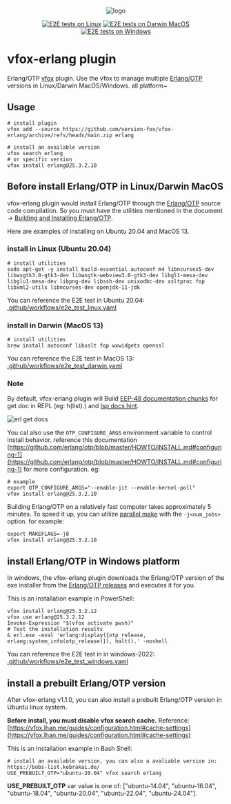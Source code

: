 <div align="center">

![logo](./assets/vfox-erlang-logo.png)

[![E2E tests on Linux](https://github.com/version-fox/vfox-erlang/actions/workflows/e2e_test_linux.yaml/badge.svg)](https://github.com/version-fox/vfox-erlang/actions/workflows/e2e_test_linux.yaml) [![E2E tests on Darwin MacOS](https://github.com/version-fox/vfox-erlang/actions/workflows/e2e_test_darwin.yaml/badge.svg)](https://github.com/version-fox/vfox-erlang/actions/workflows/e2e_test_darwin.yaml) [![E2E tests on Windows](https://github.com/version-fox/vfox-erlang/actions/workflows/e2e_test_windows.yaml/badge.svg)](https://github.com/version-fox/vfox-erlang/actions/workflows/e2e_test_windows.yaml)

</div>

# vfox-erlang plugin

Erlang/OTP [vfox](https://github.com/version-fox) plugin. Use the vfox to manage multiple [Erlang/OTP](https://www.erlang.org/) versions in Linux/Darwin MacOS/Windows. all platform~

## Usage

```shell
# install plugin
vfox add --source https://github.com/version-fox/vfox-erlang/archive/refs/heads/main.zip erlang

# install an available version
vfox search erlang
# or specific version 
vfox install erlang@25.3.2.10
```

## Before install Erlang/OTP in Linux/Darwin MacOS

vfox-erlang plugin would install Erlang/OTP through the [Erlang/OTP](https://www.erlang.org/doc/installation_guide/install#how-to-build-and-install-erlang-otp) source code compilation. So you must have the utilities mentioned in the document -> [Building and Installing Erlang/OTP](https://www.erlang.org/doc/installation_guide/install#how-to-build-and-install-erlang-otp). 

Here are examples of installing on Ubuntu 20.04 and MacOS 13.

### install in Linux (Ubuntu 20.04)

```shell
# install utilities
sudo apt-get -y install build-essential autoconf m4 libncurses5-dev libwxgtk3.0-gtk3-dev libwxgtk-webview3.0-gtk3-dev libgl1-mesa-dev libglu1-mesa-dev libpng-dev libssh-dev unixodbc-dev xsltproc fop libxml2-utils libncurses-dev openjdk-11-jdk
```

You can reference the E2E test in Ubuntu 20.04: [.github/workflows/e2e_test_linux.yaml](.github/workflows/e2e_test_linux.yaml)

### install in Darwin (MacOS 13)

```shell
# install utilities
brew install autoconf libxslt fop wxwidgets openssl
```

You can reference the E2E test in MacOS 13: [.github/workflows/e2e_test_darwin.yaml](.github/workflows/e2e_test_darwin.yaml)

### Note

By default, vfox-erlang plugin will Build [EEP-48 documentation chunks](https://www.erlang.org/doc/apps/kernel/eep48_chapter) for get doc in REPL (eg: h(list).) and [lsp docs hint](https://github.com/elixir-lsp/vscode-elixir-ls/issues/284).

![erl get docs](./assets/get_docs_in_repl.png)

You cal also use the `OTP_CONFIGURE_ARGS` environment variable to control install behavior. reference this documentation [https://github.com/erlang/otp/blob/master/HOWTO/INSTALL.md#configuring-1](https://github.com/erlang/otp/blob/master/HOWTO/INSTALL.md#configuring-1) for more configuration. eg:

```shell
# example
export OTP_CONFIGURE_ARGS="--enable-jit --enable-kernel-poll"
vfox install erlang@25.3.2.10
```

Building Erlang/OTP on a relatively fast computer takes approximately 5 minutes. To speed it up, you can utilize [parallel make](https://github.com/erlang/otp/blob/master/HOWTO/INSTALL.md#building-3) with the `-j<num_jobs>` option. for example:

```shell
export MAKEFLAGS=-j8
vfox install erlang@25.3.2.10
```

## install Erlang/OTP in Windows platform

In windows, the vfox-erlang plugin downloads the Erlang/OTP version of the exe installer from the [Erlang/OTP releases](https://github.com/erlang/otp/releases) and executes it for you.

This is an installation example in PowerShell:

```pwsh
vfox install erlang@25.3.2.12
vfox use erlang@25.3.2.12
Invoke-Expression "$(vfox activate pwsh)"
# Test the installation results
& erl.exe -eval 'erlang:display({otp_release, erlang:system_info(otp_release)}), halt().' -noshell
```

You can reference the E2E test in in windows-2022: [.github/workflows/e2e_test_windows.yaml](.github/workflows/e2e_test_windows.yaml)

## install a prebuilt Erlang/OTP version

After vfox-erlang v1.1.0, you can also install a prebuilt Erlang/OTP version in Ubuntu linux system. 

**Before install, you must disable vfox search cache.** Reference: [https://vfox.lhan.me/guides/configuration.html#cache-settings](https://vfox.lhan.me/guides/configuration.html#cache-settings)

This is an installation example in Bash Shell:

```shell
# install an available version, you can also a avaliable version in: https://bobs-list.kobrakai.de/
USE_PREBUILT_OTP="ubuntu-20.04" vfox search erlang
```

**USE_PREBUILT_OTP** var value is one of: ["ubuntu-14.04", "ubuntu-16.04", "ubuntu-18.04", "ubuntu-20.04", "ubuntu-22.04", "ubuntu-24.04"].